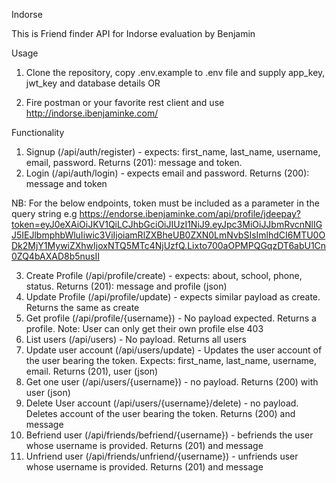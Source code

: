 Indorse

This is Friend finder API for Indorse evaluation by Benjamin

Usage
1. Clone the repository, copy .env.example to .env file and supply app_key, jwt_key and database details OR

2. Fire postman or your favorite rest client and use http://indorse.ibenjaminke.com/

Functionality
1. Signup (/api/auth/register) - expects: first_name, last_name, username, email, password. Returns (201): message and token.
2. Login (/api/auth/login) - expects email and password. Returns (200): message and token

NB: For the below endpoints, token must be included as a parameter in the query string e.g 
https://endorse.ibenjaminke.com/api/profile/jdeepay?token=eyJ0eXAiOiJKV1QiLCJhbGciOiJIUzI1NiJ9.eyJpc3MiOiJJbmRvcnNlIGJ5IEJlbmphbWluIiwic3ViIjoiamRlZXBheUB0ZXN0LmNvbSIsImlhdCI6MTU0ODk2MjY1MywiZXhwIjoxNTQ5MTc4NjUzfQ.Lixto700aOPMPQGqzDT6abU1Cn0ZQ4bAXAD8b5nusII

3. Create Profile (/api/profile/create) - expects: about, school, phone, status. Returns (201): message and profile (json)
4. Update Profile (/api/profile/update) - expects similar payload as create. Returns the same as create
5. Get profile (/api/profile/{username}) - No payload expected. Returns a profile. Note: User can only get their own profile else 403
6. List users (/api/users) - No payload. Returns all users
7. Update user account (/api/users/update) - Updates the user account of the user bearing the token. Expects: first_name, last_name, username, email. Returns (201), user (json)
8. Get one user (/api/users/{username}) - no payload. Returns (200) with user (json)
9. Delete User account (/api/users/{username}/delete) - no payload. Deletes account of the user bearing the token. Returns (200) and message
10. Befriend user (/api/friends/befriend/{username}) - befriends the user whose username is provided. Returns (201) and message
11. Unfriend user (/api/friends/unfriend/{username}) - unfriends user whose username is provided. Returns (201) and message
